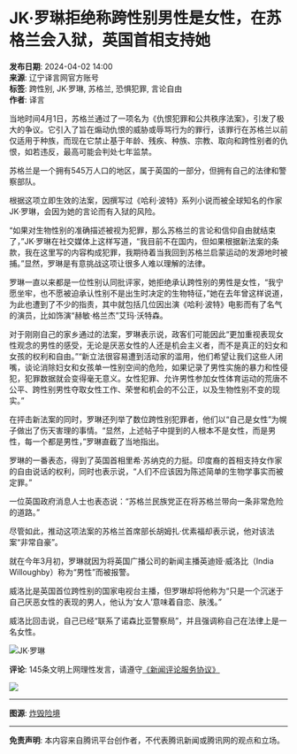 # JK·罗琳拒绝称跨性别男性是女性，在苏格兰会入狱，英国首相支持她

**发布日期**: 2024-04-02 14:00  
**来源**: 辽宁译言网官方账号  
**标签**: 跨性别, JK·罗琳, 苏格兰, 恐惧犯罪, 言论自由  
**作者**: 译言  

当地时间4月1日，苏格兰通过了一项名为《仇恨犯罪和公共秩序法案》，引发了极大的争议。它引入了旨在煽动仇恨的威胁或辱骂行为的罪行，该罪行在苏格兰以前仅适用于种族，而现在它禁止基于年龄、残疾、种族、宗教、取向和跨性别者的仇恨，如若违反，最高可能会判处七年监禁。

苏格兰是一个拥有545万人口的地区，属于英国的一部分，但拥有自己的法律和警察部队。

根据这项立即生效的法案，因撰写过《哈利·波特》系列小说而被全球知名的作家JK·罗琳，会因为她的言论而有入狱的风险。

“如果对生物性别的准确描述被视为犯罪，那么苏格兰的言论和信仰自由就结束了，”JK·罗琳在社交媒体上这样写道，“我目前不在国内，但如果根据新法案的条款，我在这里写的内容构成犯罪，我期待着当我回到苏格兰启蒙运动的发源地时被捕。”显然，罗琳是有意挑战这项让很多人难以理解的法律。

罗琳一直以来都是一位性别认同批评家，她拒绝承认跨性别的男性是女性，“我宁愿坐牢，也不愿被迫承认性别不是出生时决定的生物特征，”她在去年曾这样说道，为此也遭到了不少的指责，其中就包括几位因出演《哈利·波特》电影而有了名气的演员，比如饰演“赫敏·格兰杰”艾玛·沃特森。

对于刚刚自己的家乡通过的法案，罗琳表示说，政客们可能因此“更加重视表现女性观念的男性的感受，无论是厌恶女性的人还是机会主义者，而不是真正的妇女和女孩的权利和自由。”“新立法很容易遭到活动家的滥用，他们希望让我们这些人闭嘴，谈论消除妇女和女孩单一性别空间的危险，如果记录了男性实施的暴力和性侵犯，犯罪数据就会变得毫无意义。女性犯罪、允许男性参加女性体育运动的荒唐不公平、跨性别男性夺取女性工作、荣誉和机会的不公正，以及生物性别不变的现实。”

在抨击新法案的同时，罗琳还列举了数位跨性别犯罪者，他们以“自己是女性”为幌子做出了伤天害理的事情。“显然，上述帖子中提到的人根本不是女性，而是男性，每一个都是男性，”罗琳直截了当地指出。

罗琳的一番表态，得到了英国首相里希·苏纳克的力挺。印度裔的首相支持女作家的自由说话的权利，同时也表示说，“人们不应该因为陈述简单的生物学事实而被定罪。”

一位英国政府消息人士也表态说：“苏格兰民族党正在将苏格兰带向一条非常危险的道路。”

尽管如此，推动这项法案的苏格兰首席部长胡姆扎·优素福却表示说，他对该法案“非常自豪”。

就在今年3月初，罗琳就因为将英国广播公司的新闻主播英迪娅·威洛比（India Willoughby）称为“男性”而被报警。

威洛比是英国首位跨性别的国家电视台主播，但罗琳却将他称为“只是一个沉迷于自己厌恶女性的表现的男人，他认为‘女人’意味着自恋、肤浅。”

威洛比回击说，自己已经“联系了诺森比亚警察局”，并且强调称自己在法律上是一名女性。

![JK·罗琳](https://inews.gtimg.com/newsapp_bt/0/1012205723968_6694/0) 

**评论**: 145条文明上网理性发言，请遵守[《新闻评论服务协议》](https://new.qq.com/static/coralinfo.htm)  

![](http://inews.gtimg.com/newsapp_ls/0/12597139796/0)

--- 

**图源**: [炸毁险境](http://inews.gtimg.com/newsapp_bt/0/1012205723968_6694/0)

--- 

**免责声明**: 本内容来自腾讯平台创作者，不代表腾讯新闻或腾讯网的观点和立场。